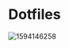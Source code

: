 # Dotfiles

![1594146258](https://user-images.githubusercontent.com/48841136/86830668-a2fbd400-c09e-11ea-98e8-414f6b5bd9a9.png)

